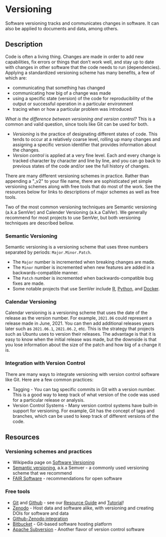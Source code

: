 # Versioning

Software versioning tracks and communicates changes in software. It can also be applied to documents and data, among others.

## Description

Code is often a living thing. Changes are made in order to add new capabilities, fix errors or things that don’t work well, and stay up to date with changes in other software that the code needs to run (dependencies). Applying a standardized versioning scheme has many benefits, a few of which are:

* communicating that something has changed
* communicating how big of a change was made
* using a specific state (version) of the code for reproducibility of the output or successful operation in a particular environment
* tracing when or how a particular problem was introduced

_What is the difference between versioning and version control?_
This is a common and valid question, since tools like Git can be used for both.

* *Versioning* is the practice of designating different states of code. This tends to occur at a relatively coarse level, rolling up many changes and assigning a specific version identifier that provides information about the changes.
* *Version control* is applied at a very fine level. Each and every change is tracked character by character and line by line, and you can go back to previous states of the code and/or see the full history of changes.

There are many different versioning schemes in practice. Rather than appending a "_v2" to your file name, there are sophisticated yet simple versioning schemes along with free tools that do most of the work. See the resources below for links to descriptions of major schemes as well as free tools.

Two of the most common versioning techniques are Semantic versioning (a.k.a SemVer) and Calender Versioning (a.k.a CalVer). We generally recommend for most projects to use SemVer, but both versioning techniques are described bellow.


### Semantic Versioning
Semantic versioning is a versioning scheme that uses three numbers separated by periods: `Major.Minor.Patch`.
* The `Major` number is incremented when breaking changes are made.
* The `Minor` number is incremented when new features are added in a backwards-compatible manner.
* The `Patch` number is incremented when backwards-compatible bug fixes are made.
* Some notable projects that use SemVer include [R](https://cran.r-project.org/), [Python](https://www.python.org/), and [Docker](https://www.docker.com/).


### Calendar Versioning
Calendar versioning is a versioning scheme that uses the date of the release as the version number. For example, `2021.06` could represent a release made in June, 2021. You can then add additional releases years later such as `2021.06.1`, `2021.06.2`, etc.
This is the strategy that projects such as Ubuntu uses to version their releases. The advantage is that it is easy to know when the initial release was made, but the downside is that you lose information about the size of the patch and how big of a change it is.


### Integration with Version Control

There are many ways to integrate versioning with version control software like Git. Here are a few common practices:

* Tagging - You can tag specific commits in Git with a version number. This is a good way to keep track of what version of the code was used for a particular release or analysis.
* Version Control Systems - Many version control systems have built-in support for versioning. For example, Git has the concept of tags and branches, which can be used to keep track of different versions of the code.


## Resources

### Versioning schemes and practices
* Wikipedia page on [Software Versioning](https://en.wikipedia.org/wiki/Software_versioning)
* [Semantic versioning](https://semver.org/), a.k.a Semver - a commonly used versioning scheme that we recommend
* [FAIR Software](https://fair-software.nl/) - recommendations for open software

### Free tools
* [Git](https://git-scm.com/) and [Github](https://github.com/) - see our [Resource Guide](https://fluxnet-open-source.readthedocs.io/en/latest/resources-guide/git.html) and [Tutorial](https://fluxnet-open-source.readthedocs.io/en/latest/tutorials/git/index.html)!
* [Zenodo](https://zenodo.org/) - Host data and software alike, with versioning and creating DOIs for software and data
* [Github-Zenodo integration](https://github.com/zenodo/zenodo)
* [Bitbucket](https://bitbucket.org/product/) - Git-based software hosting platform
* [Apache Subversion](https://subversion.apache.org/) - Another flavor of version control software

